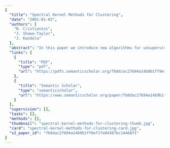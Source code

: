 ```yaml
---
{
  "title": "Spectral Kernel Methods for Clustering",
  "date": "2001-01-03",
  "authors": [
    "N. Cristianini",
    "J. Shawe-Taylor",
    "J. Kandola"
  ],
  "abstract": "In this paper we introduce new algorithms for unsupervised learning based on the use of a kernel matrix. All the information required by such algorithms is contained in the eigenvectors of the matrix or of closely related matrices. We use two different but related cost functions, the Alignment and the 'cut cost'. The first one is discussed in a companion paper [3], the second one is based on graph theoretic concepts. Both functions measure the level of clustering of a labeled dataset, or the correlation between data clusters and labels. We state the problem of unsupervised learning as assigning labels so as to optimize these cost functions. We show how the optimal solution can be approximated by slightly relaxing the corresponding optimization problem, and how this corresponds to using eigenvector information. The resulting simple algorithms are tested on real world data with positive results.",
  "links": [
    {
      "title": "PDF",
      "type": "pdf",
      "url": "https://pdfs.semanticscholar.org/fb8d/ac27694a14b9b1ff9ef1fe04387bc14468f1.pdf"
    },
    {
      "title": "Semantic Scholar",
      "type": "semanticscholar",
      "url": "https://www.semanticscholar.org/paper/fb8dac27694a14b9b1ff9ef1fe04387bc14468f1"
    }
  ],
  "supervision": [],
  "tasks": [],
  "methods": [],
  "thumbnail": "spectral-kernel-methods-for-clustering-thumb.jpg",
  "card": "spectral-kernel-methods-for-clustering-card.jpg",
  "s2_paper_id": "fb8dac27694a14b9b1ff9ef1fe04387bc14468f1"
}
---
```



